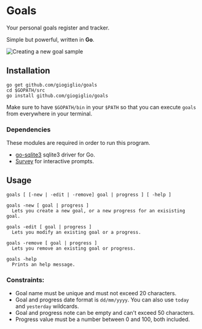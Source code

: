 # Goals
Your personal goals register and tracker.

Simple but powerful, written in __Go__.

![Creating a new goal sample](https://user-images.githubusercontent.com/28677022/48311171-108af080-e59c-11e8-9794-65d82eb15557.gif)

## Installation
```
go get github.com/giogiglio/goals
cd $GOPATH/src
go install github.com/giogiglio/goals
```

Make sure to have `$GOPATH/bin` in your `$PATH` so that you can execute `goals` from everywhere in your terminal.

### Dependencies
These modules are required in order to run this program.
- [go-sqlite3](https://github.com/mattn/go-sqlite3) sqlite3 driver for Go.
- [Survey](https://github.com/AlecAivazis/survey) for interactive prompts. 

## Usage
```
goals [ [-new | -edit | -remove] goal | progress ] [ -help ]

goals -new [ goal | progress ]
  Lets you create a new goal, or a new progress for an exisisting goal.
  
goals -edit [ goal | progress ]
  Lets you modify an existing goal or a progress.
  
goals -remove [ goal | progress ]
  Lets you remove an existing goal or progress.
  
goals -help
  Prints an help message.
```

### Constraints:
- Goal name must be unique and must not exceed 20 characters.
- Goal and progress date format is `dd/mm/yyyy`. You can also use `today` and `yesterday` wildcards.
- Goal and progress note can be empty and can't exceed 50 characters.
- Progress value must be a number between 0 and 100, both included.
